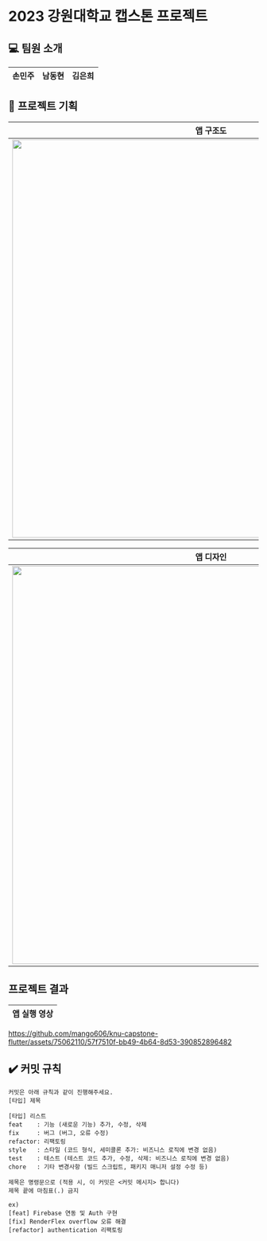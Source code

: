 # 2023 강원대학교 캡스톤 프로젝트

## 💻 팀원 소개
|      손민주       |          남동현         |       김은희         |                                                                                                               
| :---: | :---: | :---: | 

## 📕 프로젝트 기획
|앱 구조도|
|---|
|<img width="800" src="https://github.com/mango606/knu-capstone-flutter/assets/75062110/e0455f0d-4f6d-4871-b269-f2793171ee9b">|

|앱 디자인|
|---|
|<img width="800" src="https://github.com/mango606/knu-capstone-flutter/assets/75062110/bc4a2c2b-bfd9-4980-bba4-eeb0a9b5c6a9">|

## 프로젝트 결과
|앱 실행 영상|
|---|

https://github.com/mango606/knu-capstone-flutter/assets/75062110/57f7510f-bb49-4b64-8d53-390852896482

## ✔️ 커밋 규칙
```
커밋은 아래 규칙과 같이 진행해주세요.
[타입] 제목
```
```
[타입] 리스트
feat    : 기능 (새로운 기능) 추가, 수정, 삭제
fix     : 버그 (버그, 오류 수정)
refactor: 리팩토링
style   : 스타일 (코드 형식, 세미콜론 추가: 비즈니스 로직에 변경 없음)
test    : 테스트 (테스트 코드 추가, 수정, 삭제: 비즈니스 로직에 변경 없음)
chore   : 기타 변경사항 (빌드 스크립트, 패키지 매니저 설정 수정 등)
```
```
제목은 명령문으로 (적용 시, 이 커밋은 <커밋 메시지> 합니다)
제목 끝에 마침표(.) 금지
```
```
ex)
[feat] Firebase 연동 및 Auth 구현
[fix] RenderFlex overflow 오류 해결
[refactor] authentication 리팩토링
```
